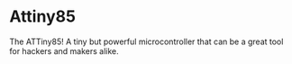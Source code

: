 # Attiny85
The ATTiny85! A tiny but powerful microcontroller that can be a great tool for hackers and makers alike.
